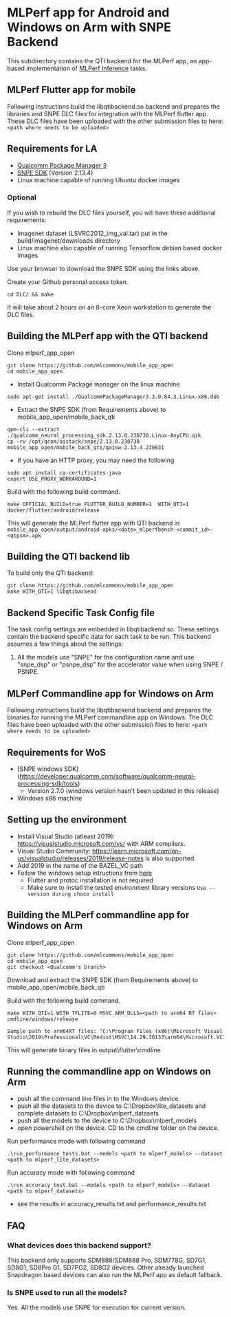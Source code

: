 # MLPerf app for Android and Windows on Arm with SNPE Backend

This subdirectory contains the QTI backend for the MLPerf app, an app-based
implementation of [MLPerf Inference](https://github.com/mlperf/inference) tasks.

## MLPerf Flutter app for mobile

Following instructions build the libqtibackend.so backend and prepares the libraries and
SNPE DLC files for integration with the MLPerf flutter app. These DLC files have been
uploaded with the other submission files to here: `<path where needs to be uploaded>`

## Requirements for LA

<!-- markdown-link-check-disable-next-line -->
* [Qualcomm Package Manager 3](https://qpm.qualcomm.com/#/main/tools/details/QPM3)
* [SNPE SDK](https://qpm.qualcomm.com/#/main/tools/details/qualcomm_neural_processing_sdk) (Version 2.13.4)
* Linux machine capable of running Ubuntu docker images

### Optional

If you wish to rebuild the DLC files yourself, you will have these additional requirements:

* Imagenet dataset (LSVRC2012_img_val.tar) put in the build/imagenet/downloads directory
* Linux machine also capable of running Tensorflow debian based docker images

Use your browser to download the SNPE SDK using the links above.

Create your Github personal access token.

```shell
cd DLC/ && make
```

It will take about 2 hours on an 8-core Xeon workstation to generate the DLC files.

## Building the MLPerf app with the QTI backend

Clone mlperf_app_open

```shell
git clone https://github.com/mlcommons/mobile_app_open
cd mobile_app_open
```

* Install Qualcomm Package manager on the linux machine

```shell
sudo apt-get install ./QualcommPackageManager3.3.0.84.3.Linux-x86.deb
```

* Extract the SNPE SDK (from Requirements above) to mobile_app_open/mobile_back_qti

```shell
qpm-cli --extract ./qualcomm_neural_processing_sdk.2.13.0.230730.Linux-AnyCPU.qik
cp -rv /opt/qcom/aistack/snpe/2.13.0.230730 mobile_app_open/mobile_back_qti/qaisw-2.13.4.230831
```

* If you have an HTTP proxy, you may need the following

```shell
sudo apt install ca-certificates-java
export USE_PROXY_WORKAROUND=1
```

Build with the following build command.

```shell
make OFFICIAL_BUILD=true FLUTTER_BUILD_NUMBER=1  WITH_QTI=1 docker/flutter/android/release
```

This will generate the MLPerf flutter app with QTI backend in ```mobile_app_open/output/android-apks/<date>_mlperfbench-<commit_id>-<qtpsm>.apk```

## Building the QTI backend lib

To build only the QTI backend:

```shell
git clone https://github.com/mlcommons/mobile_app_open
make WITH_QTI=1 libqtibackend
```

## Backend Specific Task Config file

The task config settings are embedded in libqtibackend.so. These settings contain the
backend specific data for each task to be run. This backend assumes a few things about
the settings:

1. All the models use "SNPE" for the configuration name and use "snpe_dsp" or "psnpe_dsp" for the accelerator value when using SNPE / PSNPE.

## MLPerf Commandline app for Windows on Arm

Following instructions build the libqtibackend backend and prepares the binaries for running the MLPerf commandline app on Windows. The DLC files have been
uploaded with the other submission files to here: `<path where needs to be uploaded>`

## Requirements for WoS

<!-- markdown-link-check-disable-next-line -->
* [SNPE windows SDK] (<https://developer.qualcomm.com/software/qualcomm-neural-processing-sdk/tools>)
  * Version 2.7.0 (windows version hasn't been updated in this release)
* Windows x86 machine

## Setting up the environment

* Install Visual Studio (atleast 2019): <https://visualstudio.microsoft.com/vs/> with ARM compilers.
* Visual Studio Community: <https://learn.microsoft.com/en-us/visualstudio/releases/2019/release-notes> is also supported.
* Add 2019 in the name of the BAZEL_VC path
* Follow the windows setup intructions from [here](https://github.com/mlcommons/mobile_app_open/blob/master/docs/environment-setup/env-setup-windows.md)
  * Flutter and protoc installation is not required
  * Make sure to install the tested environment library versions `Use --version during choco install`

## Building the MLPerf commandline app for Windows on Arm

Clone mlperf_app_open

```shell
git clone https://github.com/mlcommons/mobile_app_open
cd mobile_app_open
git checkout <Qualcomm's branch>
```

Download and extract the SNPE SDK (from Requirements above) to mobile_app_open/mobile_back_qti

Build with the following build command.

```shell
make WITH_QTI=1 WITH_TFLITE=0 MSVC_ARM_DLLS=<path to arm64 RT files> cmdline/windows/release
```

```shell
Sample path to arm64RT files: "C:\Program Files (x86)\Microsoft Visual Studio\2019\Professional\VC\Redist\MSVC\14.29.30133\arm64\Microsoft.VC142.CRT"
```

This will generate binary files in output\flutter\cmdline

## Running the commandline app on Windows on Arm

* push all the command line files in to the Windows device.
* push all the datasets to the device to C:\Dropbox\lite_datasets and complete datasets to C:\Dropbox\mlperf_datasets
* push all the models to the device to C:\Dropbox\mlperf_models
* open powershell on the device. CD to the cmdline folder on the device.

Run performance mode with following command

```shell
.\run_performance_tests.bat --models <path to mlperf_models> --dataset <path to mlperf_lite_datasets>
```

Run accuracy mode with following command

```shell
.\run_accuracy_test.bat --models <path to mlperf_models> --dataset <path to mlperf_datasets>
```

* see the results in accuracy_results.txt and performance_results.txt

## FAQ

### What devices does this backend support?

This backend only supports SDM888/SDM888 Pro, SDM778G, SD7G1, SD8G1, SD8Pro G1, SD7PG2, SD8G2 devices.
Other already launched Snapdragon based devices can also run the MLPerf app as default fallback.

### Is SNPE used to run all the models?

Yes. All the models use SNPE for execution for current version.
